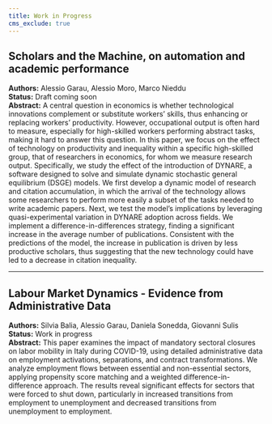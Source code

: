 ```yaml
---
title: Work in Progress
cms_exclude: true
---
```


## Scholars and the Machine, on automation and academic performance  
**Authors:** Alessio Garau, Alessio Moro, Marco Nieddu  
**Status:** Draft coming soon  
**Abstract:** A central question in economics is whether technological innovations complement or substitute workers’ skills, thus enhancing or replacing workers’ productivity. However, occupational output is often hard to measure, especially for high-skilled workers performing abstract tasks, making it hard to answer this question. In this paper, we focus on the effect of technology on productivity and inequality within a specific high-skilled group, that of researchers in economics, for whom we measure research output. Specifically, we study the effect of the introduction of DYNARE, a software designed to solve and simulate dynamic stochastic general equilibrium (DSGE) models. We first develop a dynamic model of research and citation accumulation, in which the arrival of the technology allows some researchers to perform more easily a subset of the tasks needed to write academic papers. Next, we test the model’s implications by leveraging quasi-experimental variation in DYNARE adoption across fields. We implement a difference-in-differences strategy, finding a significant increase in the average number of publications. Consistent with the predictions of the model, the increase in publication is driven by less productive scholars, thus suggesting that the new technology could have led to a decrease in citation inequality.  

---

## Labour Market Dynamics - Evidence from Administrative Data  
**Authors:** Silvia Balia, Alessio Garau, Daniela Sonedda, Giovanni Sulis
**Status:** Work in progress  
**Abstract:** This paper examines the impact of mandatory sectoral closures on labor mobility in Italy during COVID-19, using detailed administrative data on employment activations, separations, and contract transformations. We analyze employment flows between essential and non-essential sectors, applying propensity score matching and a weighted difference-in-difference approach. The results reveal significant effects for sectors that were forced to shut down, particularly in increased transitions from employment to unemployment and decreased transitions from unemployment to employment.  
